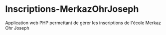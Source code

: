 # Inscriptions-MerkazOhrJoseph
Application web PHP permettant de gérer les inscriptions de l'école Merkaz Ohr Joseph
